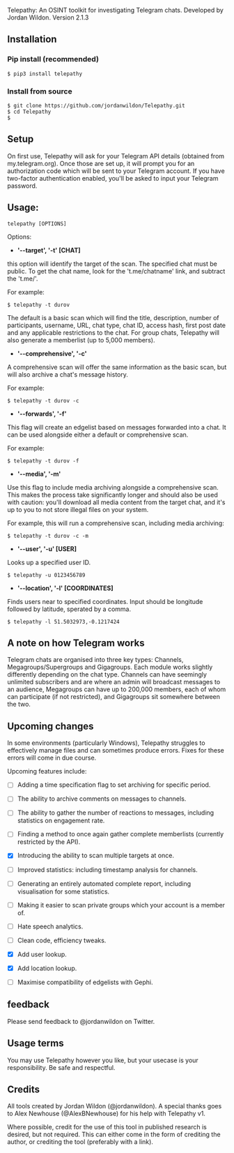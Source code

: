 

Telepathy: An OSINT toolkit for investigating Telegram chats. Developed by Jordan Wildon. Version 2.1.3


## Installation

### Pip install (recommended)

```
$ pip3 install telepathy
```

### Install from source

```
$ git clone https://github.com/jordanwildon/Telepathy.git
$ cd Telepathy
$
```

## Setup

On first use, Telepathy will ask for your Telegram API details (obtained from my.telegram.org). Once those are set up, it will prompt you for an authorization code which will be sent to your Telegram account. If you have two-factor authentication enabled, you'll be asked to input your Telegram password.


## Usage:

```
telepathy [OPTIONS]
```

Options:
- **'--target', '-t' [CHAT]**

this option will identify the target of the scan. The specified chat must be public. To get the chat name, look for the 't.me/chatname' link, and subtract the 't.me/'.

For example:

```
$ telepathy -t durov
```

The default is a basic scan which will find the title, description, number of participants, username, URL, chat type, chat ID, access hash, first post date and any applicable restrictions to the chat. For group chats, Telepathy will also generate a memberlist (up to 5,000 members).


- **'--comprehensive', '-c'**

A comprehensive scan will offer the same information as the basic scan, but will also archive a chat's message history.

For example:

```
$ telepathy -t durov -c
```


- **'--forwards', '-f'**

This flag will create an edgelist based on messages forwarded into a chat. It can be used alongside either a default or comprehensive scan.

For example:

```
$ telepathy -t durov -f
```


- **'--media', '-m'**

Use this flag to include media archiving alongside a comprehensive scan. This makes the process take significantly longer and should also be used with caution: you'll download all media content from the target chat, and it's up to you to not store illegal files on your system.

For example, this will run a comprehensive scan, including media archiving:

```
$ telepathy -t durov -c -m
```


- **'--user', '-u' [USER]**

Looks up a specified user ID.

```
$ telepathy -u 0123456789
```


- **'--location', '-l' [COORDINATES]**

Finds users near to specified coordinates. Input should be longitude followed by latitude, sperated by a comma.

```
$ telepathy -l 51.5032973,-0.1217424
```


## A note on how Telegram works

Telegram chats are organised into three key types: Channels, Megagroups/Supergroups and Gigagroups. Each module works slightly differently depending on the chat type. Channels can have seemingly unlimited subscribers and are where an admin will broadcast messages to an audience, Megagroups can have up to 200,000 members, each of whom can participate (if not restricted), and Gigagroups sit somewhere between the two.


## Upcoming changes
In some environments (particularly Windows), Telepathy struggles to effectively manage files and can sometimes produce errors. Fixes for these errors will come in due course.

Upcoming features include:

  - [ ] Adding a time specification flag to set archiving for specific period.
  - [ ] The ability to archive comments on messages to channels.
  - [ ] The ability to gather the number of reactions to messages, including statistics on engagement rate.
  - [ ] Finding a method to once again gather complete memberlists (currently restricted by the API).
  - [x] Introducing the ability to scan multiple targets at once.
  - [ ] Improved statistics: including timestamp analysis for channels.
  - [ ] Generating an entirely automated complete report, including visualisation for some statistics.
  - [ ] Making it easier to scan private groups which your account is a member of.
  - [ ] Hate speech analytics.
  - [ ] Clean code, efficiency tweaks.
  - [x] Add user lookup.
  - [x] Add location lookup.
  - [ ] Maximise compatibility of edgelists with Gephi.


## feedback

Please send feedback to @jordanwildon on Twitter.


## Usage terms

You may use Telepathy however you like, but your usecase is your responsibility. Be safe and respectful.


## Credits

All tools created by Jordan Wildon (@jordanwildon). A special thanks goes to Alex Newhouse (@AlexBNewhouse) for his help with Telepathy v1.

Where possible, credit for the use of this tool in published research is desired, but not required. This can either come in the form of crediting the author, or crediting the tool (preferably with a link).
